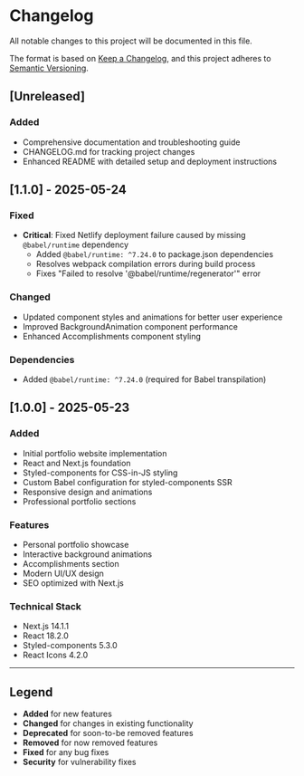 # Changelog

All notable changes to this project will be documented in this file.

The format is based on [Keep a Changelog](https://keepachangelog.com/en/1.0.0/),
and this project adheres to [Semantic Versioning](https://semver.org/spec/v2.0.0.html).

## [Unreleased]

### Added
- Comprehensive documentation and troubleshooting guide
- CHANGELOG.md for tracking project changes
- Enhanced README with detailed setup and deployment instructions

## [1.1.0] - 2025-05-24

### Fixed
- **Critical**: Fixed Netlify deployment failure caused by missing `@babel/runtime` dependency
  - Added `@babel/runtime: ^7.24.0` to package.json dependencies
  - Resolves webpack compilation errors during build process
  - Fixes "Failed to resolve '@babel/runtime/regenerator'" error

### Changed
- Updated component styles and animations for better user experience
- Improved BackgroundAnimation component performance
- Enhanced Accomplishments component styling

### Dependencies
- Added `@babel/runtime: ^7.24.0` (required for Babel transpilation)

## [1.0.0] - 2025-05-23

### Added
- Initial portfolio website implementation
- React and Next.js foundation
- Styled-components for CSS-in-JS styling
- Custom Babel configuration for styled-components SSR
- Responsive design and animations
- Professional portfolio sections

### Features
- Personal portfolio showcase
- Interactive background animations
- Accomplishments section
- Modern UI/UX design
- SEO optimized with Next.js

### Technical Stack
- Next.js 14.1.1
- React 18.2.0
- Styled-components 5.3.0
- React Icons 4.2.0

---

## Legend

- **Added** for new features
- **Changed** for changes in existing functionality
- **Deprecated** for soon-to-be removed features
- **Removed** for now removed features
- **Fixed** for any bug fixes
- **Security** for vulnerability fixes
